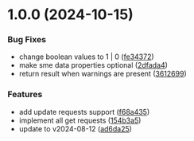 # 1.0.0 (2024-10-15)


### Bug Fixes

* change boolean values to 1 | 0 ([fe34372](https://github.com/infinite-music/lib-afterbuy-sdk-node/commit/fe343727192345557ec5b9b84ab83c8aa46a610d))
* make sme data properties optional ([2dfada4](https://github.com/infinite-music/lib-afterbuy-sdk-node/commit/2dfada4d75fcc1764642f83648610232c6898406))
* return result when warnings are present ([3612699](https://github.com/infinite-music/lib-afterbuy-sdk-node/commit/36126996db0f58de43b40aef6f638b2165809431))


### Features

* add update requests support ([f68a435](https://github.com/infinite-music/lib-afterbuy-sdk-node/commit/f68a43596618f3270043c2e10bf375440b5217cd))
* implement all get requests ([154b3a5](https://github.com/infinite-music/lib-afterbuy-sdk-node/commit/154b3a598a87d5dc98a2c0ade865eb1d8469014e))
* update to v2024-08-12 ([ad6da25](https://github.com/infinite-music/lib-afterbuy-sdk-node/commit/ad6da254acafa567da555575c7869472aca8aa6d))
